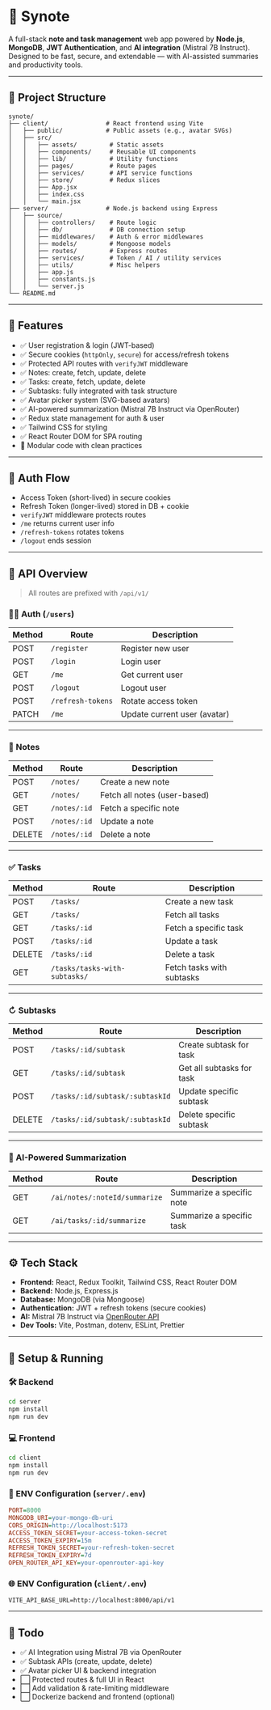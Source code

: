 # 🧠 Synote

A full-stack **note and task management** web app powered by **Node.js**, **MongoDB**, **JWT Authentication**, and **AI integration** (Mistral 7B Instruct). Designed to be fast, secure, and extendable — with AI-assisted summaries and productivity tools.

---

## 📁 Project Structure

```
synote/
├── client/                # React frontend using Vite
│   ├── public/            # Public assets (e.g., avatar SVGs)
│   ├── src/
│   │   ├── assets/         # Static assets
│   │   ├── components/     # Reusable UI components
│   │   ├── lib/            # Utility functions
│   │   ├── pages/          # Route pages
│   │   ├── services/       # API service functions
│   │   ├── store/          # Redux slices
│   │   ├── App.jsx
│   │   ├── index.css
│   │   └── main.jsx
├── server/                # Node.js backend using Express
│   ├── source/
│   │   ├── controllers/    # Route logic
│   │   ├── db/             # DB connection setup
│   │   ├── middlewares/    # Auth & error middlewares
│   │   ├── models/         # Mongoose models
│   │   ├── routes/         # Express routes
│   │   ├── services/       # Token / AI / utility services
│   │   ├── utils/          # Misc helpers
│   │   ├── app.js
│   │   ├── constants.js
│   │   └── server.js
└── README.md
```

---

## 🚀 Features

* ✅ User registration & login (JWT-based)
* ✅ Secure cookies (`httpOnly`, `secure`) for access/refresh tokens
* ✅ Protected API routes with `verifyJWT` middleware
* ✅ Notes: create, fetch, update, delete
* ✅ Tasks: create, fetch, update, delete
* ✅ Subtasks: fully integrated with task structure
* ✅ Avatar picker system (SVG-based avatars)
* ✅ AI-powered summarization (Mistral 7B Instruct via OpenRouter)
* ✅ Redux state management for auth & user
* ✅ Tailwind CSS for styling
* ✅ React Router DOM for SPA routing
* 📎 Modular code with clean practices

---

## 🔐 Auth Flow

* Access Token (short-lived) in secure cookies
* Refresh Token (longer-lived) stored in DB + cookie
* `verifyJWT` middleware protects routes
* `/me` returns current user info
* `/refresh-tokens` rotates tokens
* `/logout` ends session

---

## 📌 API Overview

> All routes are prefixed with `/api/v1/`

### 👨‍💻 Auth (`/users`)

| Method | Route             | Description                  |
| ------ | ----------------- | ---------------------------- |
| POST   | `/register`       | Register new user            |
| POST   | `/login`          | Login user                   |
| GET    | `/me`             | Get current user             |
| POST   | `/logout`         | Logout user                  |
| POST   | `/refresh-tokens` | Rotate access token          |
| PATCH  | `/me`             | Update current user (avatar) |

---

### 📝 Notes

| Method | Route        | Description                  |
| ------ | ------------ | ---------------------------- |
| POST   | `/notes/`    | Create a new note            |
| GET    | `/notes/`    | Fetch all notes (user-based) |
| GET    | `/notes/:id` | Fetch a specific note        |
| POST   | `/notes/:id` | Update a note                |
| DELETE | `/notes/:id` | Delete a note                |

---

### ✅ Tasks

| Method | Route                         | Description               |
| ------ | ----------------------------- | ------------------------- |
| POST   | `/tasks/`                     | Create a new task         |
| GET    | `/tasks/`                     | Fetch all tasks           |
| GET    | `/tasks/:id`                  | Fetch a specific task     |
| POST   | `/tasks/:id`                  | Update a task             |
| DELETE | `/tasks/:id`                  | Delete a task             |
| GET    | `/tasks/tasks-with-subtasks/` | Fetch tasks with subtasks |

---

### ↻ Subtasks

| Method | Route                           | Description               |
| ------ | ------------------------------- | ------------------------- |
| POST   | `/tasks/:id/subtask`            | Create subtask for task   |
| GET    | `/tasks/:id/subtask`            | Get all subtasks for task |
| POST   | `/tasks/:id/subtask/:subtaskId` | Update specific subtask   |
| DELETE | `/tasks/:id/subtask/:subtaskId` | Delete specific subtask   |

---

### 🧠 AI-Powered Summarization

| Method | Route                         | Description               |
| ------ | ----------------------------- | ------------------------- |
| GET    | `/ai/notes/:noteId/summarize` | Summarize a specific note |
| GET    | `/ai/tasks/:id/summarize`     | Summarize a specific task |

---

## ⚙️ Tech Stack

* **Frontend:** React, Redux Toolkit, Tailwind CSS, React Router DOM
* **Backend:** Node.js, Express.js
* **Database:** MongoDB (via Mongoose)
* **Authentication:** JWT + refresh tokens (secure cookies)
* **AI:** Mistral 7B Instruct via [OpenRouter API](https://openrouter.ai)
* **Dev Tools:** Vite, Postman, dotenv, ESLint, Prettier

---

## 🔧 Setup & Running

### 🛠️ Backend

```bash
cd server
npm install
npm run dev
```

### 💻 Frontend

```bash
cd client
npm install
npm run dev
```

### 🔐 ENV Configuration (`server/.env`)

```ini
PORT=8000
MONGODB_URI=your-mongo-db-uri
CORS_ORIGIN=http://localhost:5173
ACCESS_TOKEN_SECRET=your-access-token-secret
ACCESS_TOKEN_EXPIRY=15m
REFRESH_TOKEN_SECRET=your-refresh-token-secret
REFRESH_TOKEN_EXPIRY=7d
OPEN_ROUTER_API_KEY=your-openrouter-api-key
```

### 🌐 ENV Configuration (`client/.env`)

```env
VITE_API_BASE_URL=http://localhost:8000/api/v1
```

---

## 📌 Todo

* ✅ AI Integration using Mistral 7B via OpenRouter
* ✅ Subtask APIs (create, update, delete)
* ✅ Avatar picker UI & backend integration
* ⬜ Protected routes & full UI in React
* ⬜ Add validation & rate-limiting middleware
* ⬜ Dockerize backend and frontend (optional)
